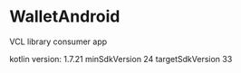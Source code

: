 # WalletAndroid
VCL library consumer app

kotlin version: 1.7.21
minSdkVersion 24
targetSdkVersion 33
